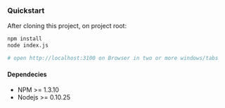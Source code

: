### Quickstart

After cloning this project, on project root:

```bash
npm install
node index.js

# open http://localhost:3100 on Browser in two or more windows/tabs
```

#### Dependecies

- NPM >= 1.3.10
- Nodejs >= 0.10.25
